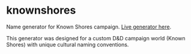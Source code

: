 # knownshores
Name generator for Known Shores campaign. [Live generator here](https://mxrowan.github.io/knownshores/).

This generator was designed for a custom D&D campaign world (Known Shores) with unique cultural naming conventions.
